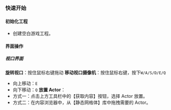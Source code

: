 ### 快速开始
#### 初始化工程
- 创建空白游戏工程。
#### 界面操作
##### 视口界面
**旋转视口**：按住鼠标右键拖动
**移动视口摄像机**：按住鼠标右键，按下`W/A/S/D/E/Q`
- 向上移动：`E`
- 向下移动：`Q`
**放置 Actor**：
- 方式一：点击上方工具栏中的【获取内容】按钮，选择 Actor 放置。
- 方式二：在内容浏览器中，从【静态网格体】库中拖拽需要的 Actor。